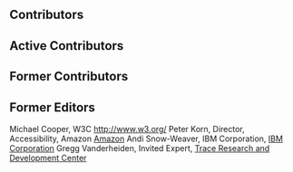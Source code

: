 Contributors
--------------------

Active Contributors
--------------------

Former Contributors
--------------------

Former Editors
--------------------

Michael Cooper, W3C http://www.w3.org/
Peter Korn, Director, Accessibility, Amazon [Amazon](http://www.amazon.com/)
Andi Snow-Weaver, IBM Corporation, [IBM Corporation](http://www.ibm.com/)
Gregg Vanderheiden, Invited Expert, [Trace Research and Development Center](http://trace.wisc.edu/)
